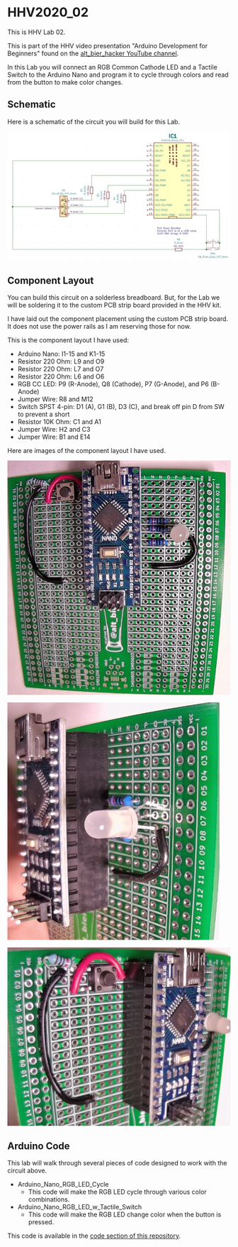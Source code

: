 # HHV2020_02

This is HHV Lab 02.

This is part of the HHV video presentation "Arduino Development for Beginners" found on the [alt_bier_hacker YouTube channel](https://www.youtube.com/channel/UC986BzRchhp4fKb9zLjqvUA/).

In this Lab you will connect an RGB Common Cathode LED and a Tactile Switch to the Arduino Nano and program it to cycle through colors and read from the button to make color changes.

## Schematic

Here is a schematic of the circuit you will build for this Lab.

[![HHV2020_02_Schematic](HHV2020_02_Schematic.JPG)](HHV2020_02_Schematic.pdf)

## Component Layout

You can build this circuit on a solderless breadboard.
But, for the Lab we will be soldering it to the custom PCB strip board provided in the HHV kit.

I have laid out the component placement using the custom PCB strip board.
It does not use the power rails as I am reserving those for now.

This is the component layout I have used:

* Arduino Nano: I1-15 and K1-15
* Resistor 220 Ohm: L9 and O9
* Resistor 220 Ohm: L7 and O7
* Resistor 220 Ohm: L6 and O6
* RGB CC LED: P9 (R-Anode), Q8 (Cathode), P7 (G-Anode), and P6 (B-Anode)
* Jumper Wire: R8 and M12
* Switch SPST 4-pin: D1 (A), G1 (B), D3 (C), and break off pin D from SW to prevent a short
* Resistor 10K Ohm: C1 and A1
* Jumper Wire: H2 and C3
* Jumper Wire: B1 and E14

Here are images of the component layout I have used.

![HHV2020_02_Snap1.JPG](HHV2020_02_Snap1.JPG)

![HHV2020_02_Snap2.JPG](HHV2020_02_Snap2.JPG)

![HHV2020_02_Snap3.JPG](HHV2020_02_Snap3.JPG)

## Arduino Code

This lab will walk through several pieces of code designed to work with the circuit above.

* Arduino_Nano_RGB_LED_Cycle
    * This code will make the RGB LED cycle through various color combinations.
* Arduino_Nano_RGB_LED_w_Tactile_Switch
    * This code will make the RGB LED change color when the button is pressed.

This code is available in the [code section of this repository](/code/HHV2020_02/).
